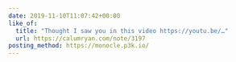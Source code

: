 ```yaml
---
date: 2019-11-10T11:07:42+00:00
like_of:
  title: "Thought I saw you in this video https://youtu.be/…"
  url: https://calumryan.com/note/3197
posting_method: https://monocle.p3k.io/
---
```

